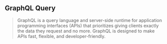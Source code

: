 ## GraphQL Query
> GraphQL is a query language and server-side runtime for application programming interfaces (APIs) that prioritizes giving clients exactly the data they request and no more. GraphQL is designed to make APIs fast, flexible, and developer-friendly.



